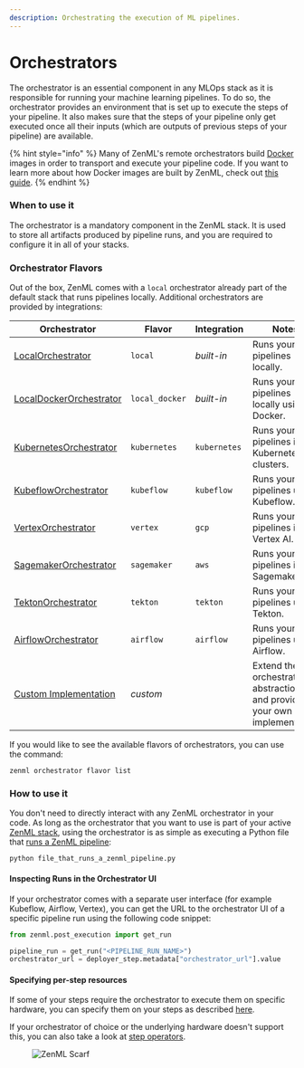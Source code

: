 ```yaml
---
description: Orchestrating the execution of ML pipelines.
---
```


# Orchestrators

The orchestrator is an essential component in any MLOps stack as it is responsible for running your machine learning
pipelines. To do so, the orchestrator provides an environment that is set up to execute the steps of your pipeline. It
also makes sure that the steps of your pipeline only get executed once all their inputs (which are outputs of previous
steps of your pipeline) are available.

{% hint style="info" %}
Many of ZenML's remote orchestrators build [Docker](https://www.docker.com/) images in order to transport and execute
your pipeline code. If you want to learn more about how Docker images are built by ZenML, check
out [this guide](/docs/book/user-guide/advanced-guide/containerize-your-pipeline.md).
{% endhint %}

### When to use it

The orchestrator is a mandatory component in the ZenML stack. It is used to store all artifacts produced by pipeline
runs, and you are required to configure it in all of your stacks.

### Orchestrator Flavors

Out of the box, ZenML comes with a `local` orchestrator already part of the default stack that runs pipelines locally.
Additional orchestrators are provided by integrations:

| Orchestrator                               | Flavor         | Integration  | Notes                                                                   |
|--------------------------------------------|----------------|--------------|-------------------------------------------------------------------------|
| [LocalOrchestrator](local.md)              | `local`        | _built-in_   | Runs your pipelines locally.                                            |
| [LocalDockerOrchestrator](local-docker.md) | `local_docker` | _built-in_   | Runs your pipelines locally using Docker.                               |
| [KubernetesOrchestrator](kubernetes.md)    | `kubernetes`   | `kubernetes` | Runs your pipelines in Kubernetes clusters.                             |
| [KubeflowOrchestrator](kubeflow.md)        | `kubeflow`     | `kubeflow`   | Runs your pipelines using Kubeflow.                                     |
| [VertexOrchestrator](vertex.md)            | `vertex`       | `gcp`        | Runs your pipelines in Vertex AI.                                       |
| [SagemakerOrchestrator](sagemaker.md)      | `sagemaker`    | `aws`        | Runs your pipelines in Sagemaker.                                       |
| [TektonOrchestrator](tekton.md)            | `tekton`       | `tekton`     | Runs your pipelines using Tekton.                                       |
| [AirflowOrchestrator](airflow.md)          | `airflow`      | `airflow`    | Runs your pipelines using Airflow.                                      |
| [Custom Implementation](custom.md)         | _custom_       |              | Extend the orchestrator abstraction and provide your own implementation |

If you would like to see the available flavors of orchestrators, you can use the command:

```shell
zenml orchestrator flavor list
```

### How to use it

You don't need to directly interact with any ZenML orchestrator in your code. As long as the orchestrator that you want
to use is part of your active [ZenML stack](/docs/book/user-guide/starter-guide/understand-stacks.md), using the
orchestrator is as simple as executing a Python file
that [runs a ZenML pipeline](/docs/book/user-guide/starter-guide/starter-guide.md):

```shell
python file_that_runs_a_zenml_pipeline.py
```

#### Inspecting Runs in the Orchestrator UI

If your orchestrator comes with a separate user interface (for example Kubeflow, Airflow, Vertex), you can get the URL
to the orchestrator UI of a specific pipeline run using the following code snippet:

```python
from zenml.post_execution import get_run

pipeline_run = get_run("<PIPELINE_RUN_NAME>")
orchestrator_url = deployer_step.metadata["orchestrator_url"].value
```

#### Specifying per-step resources

If some of your steps require the orchestrator to execute them on specific hardware, you can specify them on your steps
as described [here](/docs/book/user-guide/advanced-guide/configure-steps-pipelines.md).

If your orchestrator of choice or the underlying hardware doesn't support this, you can also take a look
at [step operators](../step-operators/step-operators.md).

<!-- For scarf -->
<figure><img alt="ZenML Scarf" referrerpolicy="no-referrer-when-downgrade" src="https://static.scarf.sh/a.png?x-pxid=f0b4f458-0a54-4fcd-aa95-d5ee424815bc" /></figure>
